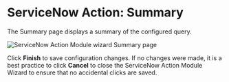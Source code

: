 # ServiceNow Action: Summary

The Summary page displays a summary of the configured query.

![ServiceNow Action Module wizard Summary page](/img/product_docs/accessanalyzer/12.0/admin/action/servicenow/summary.webp)

Click **Finish** to save configuration changes. If no changes were made, it is a best practice to
click **Cancel** to close the ServiceNow Action Module Wizard to ensure that no accidental clicks
are saved.
